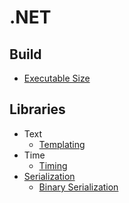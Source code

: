 # .NET
## Build
- [Executable Size](Build/Executable%20Size.md)

## Libraries
- Text
  - [Templating](Libraries/Text/Templating.md)
- Time
  - [Timing](Libraries/Time/Timing.md)
- [Serialization](Libraries/Serialization/README.md)
  - [Binary Serialization](Libraries/Serialization/Binary%20Serialization.md)